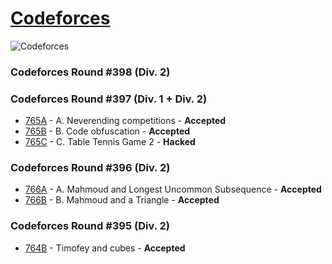 # [Codeforces](http://codeforces.com)
![Codeforces](https://camo.githubusercontent.com/9aadb18f628a91a3beeec69062b7d7ad3aa6068e/68747470733a2f2f646c2e64726f70626f7875736572636f6e74656e742e636f6d2f752f3130313632333837362f636f6465666f726365732e737667)

### Codeforces Round #398 (Div. 2)

### Codeforces Round #397 (Div. 1 + Div. 2)
- [765A](https://github.com/k0syan/Codeforces/tree/master/765A) - A. Neverending competitions - **Accepted**
- [765B](https://github.com/k0syan/Codeforces/tree/master/765B) - B. Code obfuscation - **Accepted**
- [765C](https://github.com/k0syan/Codeforces/tree/master/765C) - C. Table Tennis Game 2 - **Hacked**

### Codeforces Round #396 (Div. 2)
- [766A](https://github.com/k0syan/Codeforces/tree/master/766A) - A. Mahmoud and Longest Uncommon Subsequence - **Accepted**
- [766B](https://github.com/k0syan/Codeforces/tree/master/766B) - B. Mahmoud and a Triangle - **Accepted**

### Codeforces Round #395 (Div. 2)
- [764B](https://github.com/k0syan/Codeforces/tree/master/764B) - Timofey and cubes - **Accepted**
